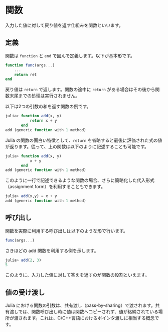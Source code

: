 # 関数

入力した値に対して戻り値を返す仕組みを関数といいます。

## 定義

関数は ```function``` と ```end``` で囲んで定義します。以下が基本形です。

```Julia
function func(args...)
    ...
    return ret
end
```

戻り値は ```return``` で返します。関数の途中に ```return``` がある場合はその後から関数末尾までの処理は実行されません。

以下は2つの引数の和を返す関数の例です。

```Julia
julia> function add(x, y)
           return x + y
       end
add (generic function with 1 method)
```

Julia の関数の面白い特徴として、```return``` を省略すると最後に評価された式の値が返ります。従って、上の関数は以下のように記述することも可能です。

```Julia
julia> function add(x, y)
           x + y
       end
add (generic function with 1 method)
```

このように一行で記述できるような関数の場合、さらに簡略化した代入形式（assignment form）を利用することもできます。

```Julia
julia> add(x,y) = x + y
add (generic function with 1 method)
```

## 呼び出し

関数を実際に利用する呼び出しは以下のような形で行います。

```Julia
func(args...)
```

さきほどの add 関数を利用する例を示します。

```Julia
julia> add(2, 3)
5
```

このように、入力した値に対して答えを返すのが関数の役割といえます。

## 値の受け渡し

Julia における関数の引数は、共有渡し（pass-by-sharing）で渡されます。共有渡しでは、関数呼び出し時に値は関数へコピーされず、値が格納されている場所が渡されます。これは、C/C++言語におけるポインタ渡しに相当する概念です。




